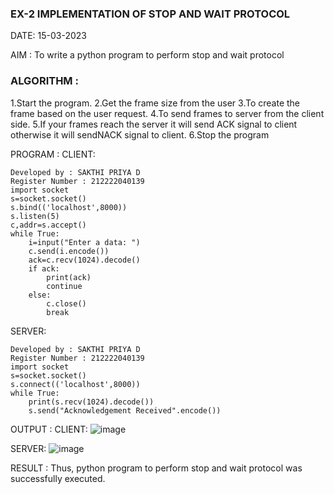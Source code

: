 ### EX-2 IMPLEMENTATION OF STOP AND WAIT PROTOCOL

DATE: 15-03-2023

AIM :
To write a python program to perform stop and wait protocol

### ALGORITHM :
1.Start the program.
2.Get the frame size from the user
3.To create the frame based on the user request.
4.To send frames to server from the client side.
5.If your frames reach the server it will send ACK signal to client otherwise it will sendNACK signal to client.
6.Stop the program

PROGRAM :
CLIENT:
```
Developed by : SAKTHI PRIYA D
Register Number : 212222040139
import socket
s=socket.socket()
s.bind(('localhost',8000))
s.listen(5)
c,addr=s.accept()
while True:
    i=input("Enter a data: ")
    c.send(i.encode())
    ack=c.recv(1024).decode()
    if ack:
        print(ack)
        continue
    else:
        c.close()
        break
```
SERVER:
```
Developed by : SAKTHI PRIYA D
Register Number : 212222040139
import socket
s=socket.socket()
s.connect(('localhost',8000))
while True:
    print(s.recv(1024).decode())
    s.send("Acknowledgement Received".encode())
```

OUTPUT :
CLIENT:
![image](https://github.com/sakthipriyadhanusu/EX-2/assets/119393194/7eb0c875-f429-4eb7-976c-922d0e6b0803)

SERVER:
![image](https://github.com/sakthipriyadhanusu/EX-2/assets/119393194/11a0adf2-9cf0-4d7d-b0b3-40fb56921dbd)

RESULT :
Thus, python program to perform stop and wait protocol was successfully executed.



